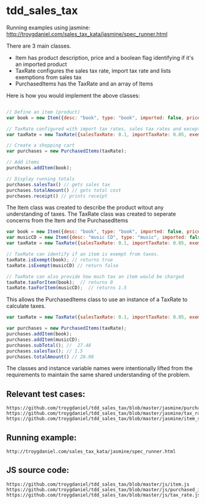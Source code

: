 tdd_sales_tax
=============

Running examples using jasmine:
http://troygdaniel.com/sales_tax_kata/jasmine/spec_runner.html

There are 3 main classes.  
- Item has product description, price and a boolean flag identifying if it's an imported product
- TaxRate configures the sales tax rate, import tax rate and lists exemptions from sales tax
- PurchasedItems has the TaxRate and an array of Items

Here is how you would implement the above classes:
```javascript

// Define an item (product)
var book = new Item({desc: "book", type: "book", imported: false, price: 12.49});

// TaxRate configured with import tax rates, sales tax rates and exceptions from sales taxes
var taxRate = new TaxRate({salesTaxRate: 0.1, importTaxRate: 0.05, exemptions: ["book", "food", "medical"]});

// Create a shopping cart
var purchases = new PurchasedItems(taxRate);

// Add items 
purchases.addItem(book);

// Display running totals
purchases.salesTax() // gets sales tax
purchases.totalAmount() // gets total cost
purchases.receipt() // prints receipt
```

The Item class was created to describe the product witout any understanding of taxes.   The TaxRate class was created to seperate concerns from the Item and the PurchasedItems

```javascript
var book = new Item({desc: "book", type: "book", imported: false, price: 12.49});
var musicCD = new Item({desc: "music CD", type: "music", imported: false, price: 14.99});
var taxRate = new TaxRate({salesTaxRate: 0.1, importTaxRate: 0.05, exemptions: ["book", "food", "medical"]});

// TaxRate can identify if an item is exempt from taxes.
taxRate.isExempt(book); // returns true
taxRate.isExempt(musicCD) // return false

// TaxRate can also provide how much tax an item would be charged
taxRate.taxForItem(book);  // returns 0
taxRate.taxForItem(musicCD);  // returns 1.5
```

This allows the PurchasedItems class to use an instance of a TaxRate to calculate taxes.

```javascript
var taxRate = new TaxRate({salesTaxRate: 0.1, importTaxRate: 0.05, exemptions: ["book", "food", "medical"]});

var purchases = new PurchasedItems(taxRate);
purchases.addItem(book); 
purchases.addItem(musicCD); 
purchases.subTotal(); //  27.48
purchases.salesTax(); // 1.5
purchases.totalAmount() // 28.98

```

The classes and instance variable names were intentionally lifted from the requirements to maintain the same shared understanding of the problem.

## Relevant test cases:
	https://github.com/troygdaniel/tdd_sales_tax/blob/master/jasmine/purchased_items_spec.js
	https://github.com/troygdaniel/tdd_sales_tax/blob/master/jasmine/tax_rate_spec.js
	https://github.com/troygdaniel/tdd_sales_tax/blob/master/jasmine/item_spec.js

## Running example:
	http://troygdaniel.com/sales_tax_kata/jasmine/spec_runner.html

## JS source code:
	https://github.com/troygdaniel/tdd_sales_tax/blob/master/js/item.js
	https://github.com/troygdaniel/tdd_sales_tax/blob/master/js/purchased_items.js
	https://github.com/troygdaniel/tdd_sales_tax/blob/master/js/tax_rate.js
